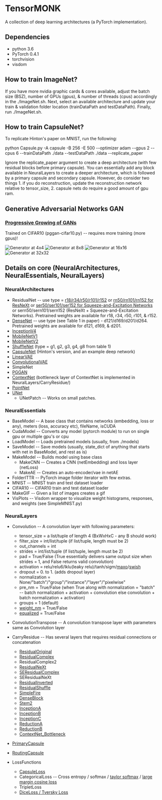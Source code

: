 # TensorMONK

A collection of deep learning architectures (a PyTorch implementation).

## Dependencies
* python 3.6
* PyTorch 0.4.1
* torchvision
* visdom

## How to train ImageNet?

If you have more nvidia graphic cards & cores available, adjust the batch size (BSZ), number of GPUs (gpus), & number of threads (cpus) accordingly in the ./ImageNet.sh. Next, select an available architecture and update your train & validation folder location (trainDataPath and testDataPath). Finally, run ./ImageNet.sh.

## How to train CapsuleNet?

To replicate Hinton's paper on MNIST, run the following:

python Capsule.py -A capsule -B 256 -E 500 --optimizer adam --gpus 2 --cpus 6 --trainDataPath ./data --testDataPath ./data --replicate_paper

Ignore the replicate_paper argument to create a deep architecture (with few residual blocks before primary capsule). You can essentially add any block available in NeuralLayers to create a deeper architecture, which is followed by a primary capsule and secondary capsule. However, do consider two things 1. if you do reconstruction, update the reconstruction network relative to tensor_size, 2. capsule nets do require a good amount of gpu ram.

## Generative Adversarial Networks GAN

### [Progressive Growing of GANs](https://arxiv.org/pdf/1710.10196.pdf)

Trained on CIFAR10 (pggan-cifar10.py) -- requires more training (more gpus)!

![Generator at 4x4](https://github.com/Tensor46/TensorMONK/blob/develop/models/pggan-cifar10-level1.gif)
![Generator at 8x8](https://github.com/tensor46/TensorMONK/blob/develop/models/pggan-cifar10-level2.gif)
![Generator at 16x16](https://github.com/tensor46/TensorMONK/blob/develop/models/pggan-cifar10-level3.gif)
![Generator at 32x32](https://github.com/tensor46/TensorMONK/blob/develop/models/pggan-cifar10-level4.gif)

## Details on core (NeuralArchitectures, NeuralEssentials, NeuralLayers)

### NeuralArchitectures
* ResidualNet -- use type = [r18/r34/r50/r101/r152](https://arxiv.org/pdf/1512.03385.pdf) or [rn50/rn101/rn152 for ResNeXt](https://arxiv.org/pdf/1611.05431.pdf) or [ser50/ser101/ser152 for Squeeze-and-Excitation Networks](https://arxiv.org/pdf/1709.01507.pdf) or sern50/sern101/sern152 (ResNeXt + Squeeze-and-Excitation Networks). Pretrained weights are available for r18, r34, r50, r101, & r152.
* [DenseNet](https://arxiv.org/pdf/1608.06993.pdf) -- use type (see Table 1 in paper) - d121/d169/d201/d264. Pretrained weights are available for d121, d169, & d201.
* [InceptionV4](https://arxiv.org/pdf/1602.07261.pdf)
* [MobileNetV1](https://arxiv.org/pdf/1704.04861.pdf)
* [MobileNetV2](https://arxiv.org/pdf/1801.04381.pdf)
* [ShuffleNet](https://arxiv.org/pdf/1707.01083.pdf) (type = g1, g2, g3, g4, g8 from table 1)
* [CapsuleNet](https://arxiv.org/pdf/1710.09829.pdf) (Hinton's version, and an example deep network)
* [LinearVAE](https://arxiv.org/pdf/1312.6114v10.pdf)
* [ConvolutionalVAE](https://arxiv.org/pdf/1312.6114v10.pdf)
* SimpleNet
* [PGGAN](https://arxiv.org/pdf/1710.10196.pdf)
* [ContextNet](https://arxiv.org/pdf/1805.04554.pdf) (bottleneck layer of ContextNet is implemented in NeuralLayers/CarryResidue/)
* [PointNet](http://openaccess.thecvf.com/content_cvpr_2017/papers/Zhang_Learning_Discriminative_and_CVPR_2017_paper.pdf)
* [UNet](https://arxiv.org/pdf/1505.04597.pdf)
  * UNetPatch -- Works on small patches.

### NeuralEssentials
* BaseModel -- A base class that contains networks (embedding, loss or any), meters (loss, accuracy etc), fileName, isCUDA
* CudaModel -- Converts any model (pytorch module) to run on single gpu or multiple gpu's or cpu
* LoadModel -- Loads pretrained models (usually, from ./models)
* SaveModel -- Save models (usually, state_dict of anything that starts with net in BaseModel, and rest as is)
* MakeModel -- Builds model using base class
  * MakeCNN -- Creates a CNN (netEmbedding) and loss layer (netLoss)
  * MakeAE -- Creates an auto-encoder/vae in netAE
* FolderITTR -- PyTorch image folder iterator with few extras.
* MNIST -- MNIST train and test dataset loader
* CIFAR10 -- CIFAR10 train and test dataset loader
* MakeGIF -- Given a list of images creates a gif
* VisPlots -- Visdom wrapper to visualize weight histograms, responses, and weights (see SimpleMNIST.py)


### NeuralLayers

* Convolution -- A convolution layer with following parameters:
  * tensor_size = a list/tuple of length 4 (BxWxHxC - any B should work)
  * filter_size = int/list/tuple (if list/tuple, length must be 2)
  * out_channels = int
  * strides = int/list/tuple (if list/tuple, length must be 2)
  * pad = True/False (True essentially delivers same output size when strides = 1, and False returns valid convolution)
  * activation = relu/relu6/lklu(leaky relu)/tanh/sigm/[maxo](https://arxiv.org/pdf/1302.4389.pdf)/[swish](https://arxiv.org/pdf/1710.05941v1.pdf)
  * dropout = 0. to 1. (adds dropout layer)
  * normalization = None/"batch"/"group"/"instance"/"layer"/"pixelwise"
  * pre_nm = True/False (when True along with normalization = "batch" -- batch normalization + activation + convolution else convolution + batch normalization + activation)
  * groups = 1 (default)
  * [weight_nm](https://arxiv.org/pdf/1602.07868.pdf) = True/False
  * [equalized](https://arxiv.org/pdf/1710.10196.pdf) = True/False


* ConvolutionTranspose -- A convolution transpose layer with parameters same as Convolution layer

* CarryResidue -- Has several layers that requires residual connections or concatenation
  * [ResidualOriginal](https://arxiv.org/pdf/1512.03385.pdf)
  * [ResidualComplex](https://arxiv.org/pdf/1512.03385.pdf)
  * ResidualComplex2
  * [ResidualNeXt](https://arxiv.org/pdf/1611.05431.pdf)
  * [SEResidualComplex](https://arxiv.org/pdf/1709.01507.pdf)
  * SEResidualNeXt
  * [ResidualInverted](https://arxiv.org/pdf/1801.04381.pdf)
  * [ResidualShuffle](https://arxiv.org/pdf/1707.01083.pdf)
  * [SimpleFire](https://arxiv.org/pdf/1602.07360.pdf)
  * [DenseBlock](https://arxiv.org/pdf/1608.06993.pdf)
  * [Stem2](https://arxiv.org/pdf/1602.07261.pdf)
  * [InceptionA](https://arxiv.org/pdf/1602.07261.pdf)
  * [InceptionB](https://arxiv.org/pdf/1602.07261.pdf)
  * [InceptionC](https://arxiv.org/pdf/1602.07261.pdf)
  * [ReductionA](https://arxiv.org/pdf/1602.07261.pdf)
  * [ReductionB](https://arxiv.org/pdf/1602.07261.pdf)
  * [ContextNet_Bottleneck](https://arxiv.org/pdf/1805.04554.pdf)

* [PrimaryCapsule](https://arxiv.org/pdf/1710.09829.pdf)
* [RoutingCapsule](https://arxiv.org/pdf/1710.09829.pdf)

* LossFunctions
  * [CapsuleLoss](https://arxiv.org/pdf/1710.09829.pdf)
  * CategoricalLoss -- Cross entropy / softmax / [taylor softmax](https://arxiv.org/pdf/1511.05042.pdf) / [large margin cosine loss](https://arxiv.org/pdf/1801.09414.pdf)
  * TripletLoss
  * [DiceLoss / Tversky Loss](https://arxiv.org/abs/1706.05721)
